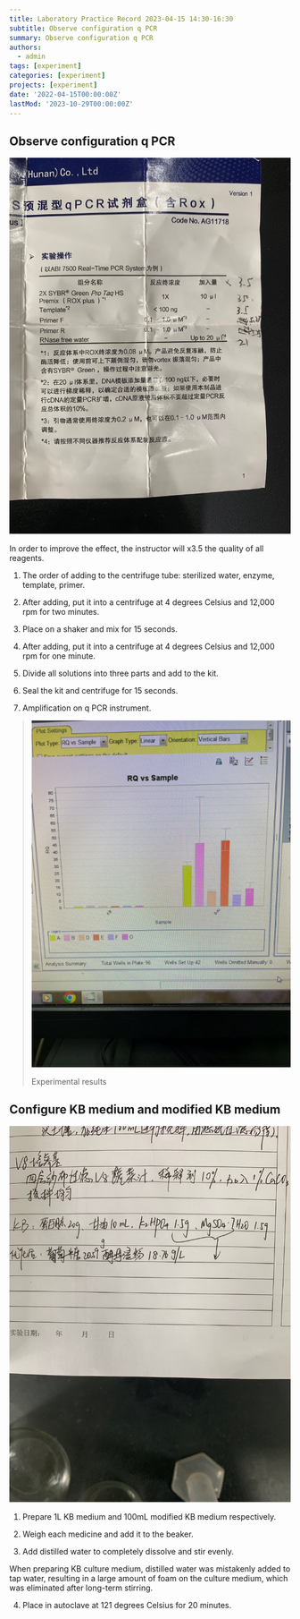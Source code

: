 ```yaml
---
title: Laboratory Practice Record 2023-04-15 14:30-16:30
subtitle: Observe configuration q PCR
summary: Observe configuration q PCR
authors:
  - admin
tags: [experiment]
categories: [experiment]
projects: [experiment]
date: '2022-04-15T00:00:00Z'
lastMod: '2023-10-29T00:00:00Z'
---
```



## Observe configuration q PCR

![](./415-1.png) 

In order to improve the effect, the instructor will x3.5 the quality of all reagents.

1. The order of adding to the centrifuge tube: sterilized water, enzyme, template, primer.

2. After adding, put it into a centrifuge at 4 degrees Celsius and 12,000 rpm for two minutes.

3. Place on a shaker and mix for 15 seconds.

4. After adding, put it into a centrifuge at 4 degrees Celsius and 12,000 rpm for one minute.

5. Divide all solutions into three parts and add to the kit.

6. Seal the kit and centrifuge for 15 seconds.

7. Amplification on q PCR instrument.

> ![png](./415-2.png)
>
> Experimental results

## Configure KB medium and modified KB medium

![png](./415-3.png)

1. Prepare 1L KB medium and 100mL modified KB medium respectively.

2. Weigh each medicine and add it to the beaker.

3. Add distilled water to completely dissolve and stir evenly.

When preparing KB culture medium, distilled water was mistakenly added to tap water, resulting in a large amount of foam on the culture medium, which was eliminated after long-term stirring.

4. Place in autoclave at 121 degrees Celsius for 20 minutes.